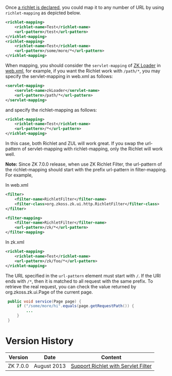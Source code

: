 Once [a richlet is
declared]({{site.baseUrl}}/zk_config_ref/The_richlet_Element),
you could map it to any number of URL by using `richlet-mapping` as
depicted below.

```xml
<richlet-mapping>
    <richlet-name>Test</richlet-name>
    <url-pattern>/test</url-pattern>
</richlet-mapping>
<richlet-mapping>
    <richlet-name>Test</richlet-name>
    <url-pattern>/some/more/*</url-pattern>
</richlet-mapping>
```

When mapping, you should consider the `servlet-mapping` of [ZK
Loader]({{site.baseUrl}}/zk_config_ref/web.xml/ZK_Loader) in
[web.xml]({{site.baseUrl}}/zk_config_ref/web.xml), for example,
if you want the Richlet work with `/path/*`, you may specify the
servlet-mapping in web.xml as follows:

```xml
<servlet-mapping>
    <servlet-name>zkLoader</servlet-name>
    <url-pattern>/path/*</url-pattern>
</servlet-mapping>
```

and specify the richlet-mapping as follows:

```xml
<richlet-mapping>
    <richlet-name>Test</richlet-name>
    <url-pattern>/*</url-pattern>
</richlet-mapping>
```

In this case, both Richlet and ZUL will work great. If you swap the
url-pattern of servlet-mapping with richlet-mapping, only the Richlet
will work well.

**Note:** Since ZK 7.0.0 release, when use ZK Richlet Filter, the
url-pattern of the richlet-mapping should start with the prefix
url-pattern in filter-mapping. For example,

In web.xml

```xml
<filter>
    <filter-name>RichletFilter</filter-name>
    <filter-class>org.zkoss.zk.ui.http.RichletFilter</filter-class>
</filter>

<filter-mapping>
    <filter-name>RichletFilter</filter-name>
    <url-pattern>/zk/*</url-pattern>
</filter-mapping>
```

In zk.xml

```xml
<richlet-mapping>
    <richlet-name>Test</richlet-name>
    <url-pattern>/zk/foo/*</url-pattern>
</richlet-mapping>
```

The URL specified in the `url-pattern` element must start with `/`. If
the URI ends with `/*`, then it is matched to all request with the same
prefix. To retrieve the real request, you can check the value returned
by
<javadoc type="interface" method="getRequestPath()">org.zkoss.zk.ui.Page</javadoc>
of the current page.

```java
 public void service(Page page) {
     if ("/some/more/hi".equals(page.getRequestPath()) {
         ...
     }
 }
```

# Version History

| Version  | Date        | Content                                                                        |
|----------|-------------|--------------------------------------------------------------------------------|
| ZK 7.0.0 | August 2013 | [Support Richlet with Servlet Filter](http://tracker.zkoss.org/browse/ZK-1882) |

